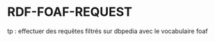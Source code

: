 RDF-FOAF-REQUEST
================

tp : effectuer des requêtes filtrés sur dbpedia avec le vocabulaire foaf
